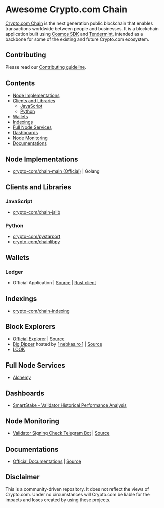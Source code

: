 # Awesome Crypto.com Chain

[Crypto.com Chain](https://chain.crypto.com) is the next generation public blockchain that enables transactions worldwide between people and businesses. It is a blockchain application built using [Cosmos SDK](https://cosmos.network/sdk) and [Tendermint](https://tendermint.com/), intended as a backbone for some of the existing and future Crypto.com ecosystem.

## Contributing

Please read our [Contributing guideline](./CONTRIBUTING.md).

## Contents

- [Node Implementations](#node-implementations)
- [Clients and Libraries](#clients-and-libraries)
  - [JavaScript](#javascript)
  - [Python](#python)
- [Wallets](#wallets)
- [Indexings](#indexings)
- [Full Node Services](#full-node-services)
- [Dashboards](#dashboards)
- [Node Monitoring](#node-monitoring)
- [Documentations](#documentations)

## Node Implementations

- [crypto-com/chain-main (Official)](https://github.com/crypto-com/chain-main) | Golang

## Clients and Libraries

### JavaScript

- [crypto-com/chain-jslib](https://github.com/crypto-com/chain-jslib)

### Python

- [crypto-com/pystarport](https://github.com/crypto-com/chain-main/tree/master/pystarport)
- [crypto-com/chainlibpy](https://github.com/crypto-com/chainlibpy)

## Wallets

### Ledger
- Official Application | [Source](https://github.com/LedgerHQ/app-cryptocom ) | [Rust client](https://github.com/crypto-com/ledger-rs)

## Indexings

- [crypto-com/chain-indexing](https://github.com/crypto-com/chain-indexing)

## Block Explorers

- [Official Explorer](https://chain.crypto.com/explorer) | [Source](https://github.com/crypto-com/chain-indexing)
- [Big Dipper](https://explorer.nebkas.ro) hosted by [[ nebkas.ro ]](https://nebkas.ro) | [Source](https://github.com/forbole/big-dipper)
- [LOOK](https://look.ping.pub/#/validator?chain=crypto-org-chain-mainnet-1)

## Full Node Services

- [Alchemy](https://www.alchemyapi.io/crypto-dot-com)

## Dashboards

- [SmartStake - Validator Historical Performance Analysis](https://cc.smartstake.io)

## Node Monitoring

- [Validator Signing Check Telegram Bot](http://t.me/crossfirecheckerbot) | [Source](https://github.com/samueltayishere/crossfire-telegram-bot)

## Documentations

- [Official Documentations](https://chain.crypto.com/docs) | [Source](https://github.com/crypto-com/chain-docs)

## Disclaimer

This is a community-driven repository. It does not reflect the views of Crypto.com. Under no circumstances will Crypto.com be liable for the impacts and loses created by using these projects.
